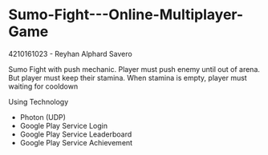 # Sumo-Fight---Online-Multiplayer-Game

4210161023 - Reyhan Alphard Savero

Sumo Fight with push mechanic. Player must push enemy until out of arena. But player must keep their stamina. When stamina is empty, player must waiting for cooldown

Using Technology
- Photon (UDP)
- Google Play Service Login
- Google Play Service Leaderboard
- Google Play Service Achievement
